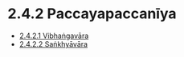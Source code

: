 # 2.4.2 Paccayapaccanīya

* [2.4.2.1 Vibhaṅgavāra](2.4.2/2.4.2.1.md)
* [2.4.2.2 Saṅkhyāvāra](2.4.2/2.4.2.2.md)
